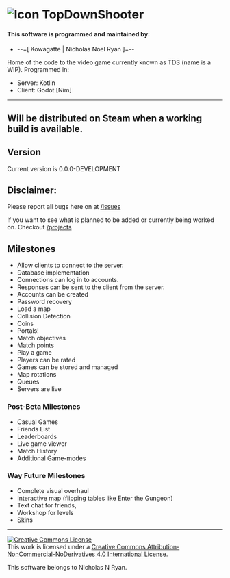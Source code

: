 # ![Icon](https://imgur.com/GpaOt95.png) TopDownShooter
#### This software is programmed and maintained by:
+ --=[ Kowagatte | Nicholas Noel Ryan ]=--

Home of the code to the video game currently known as TDS (name is a WIP).
Programmed in:
  - Server: Kotlin
  - Client: Godot [Nim]

---
Will be distributed on Steam when a working build is available.
---

## Version
Current version is 0.0.0-DEVELOPMENT

## Disclaimer:
Please report all bugs here on at [/issues](https://github.com/Kowagatte/TopDownShooter/issues)

If you want to see what is planned to be added or currently being worked on.
Checkout [/projects](https://github.com/Kowagatte/TopDownShooter/projects)

## Milestones
* Allow clients to connect to the server.
* ~~Database implementation~~
* Connections can log in to accounts.
* Responses can be sent to the client from the server.
* Accounts can be created
* Password recovery
* Load a map
* Collision Detection
* Coins
* Portals!
* Match objectives
* Match points
* Play a game
* Players can be rated
* Games can be stored and managed
* Map rotations
* Queues
* Servers are live

### Post-Beta Milestones
* Casual Games
* Friends List
* Leaderboards
* Live game viewer
* Match History
* Additional Game-modes

### Way Future Milestones
* Complete visual overhaul
* Interactive map (flipping tables like Enter the Gungeon)
* Text chat for friends,
* Workshop for levels
* Skins

***

<a rel="license" href="http://creativecommons.org/licenses/by-nc-nd/4.0/"><img alt="Creative Commons License" style="border-width:0" src="https://i.creativecommons.org/l/by-nc-nd/4.0/88x31.png" /></a><br />This work is licensed under a <a rel="license" href="http://creativecommons.org/licenses/by-nc-nd/4.0/">Creative Commons Attribution-NonCommercial-NoDerivatives 4.0 International License</a>.

This software belongs to Nicholas N Ryan.
